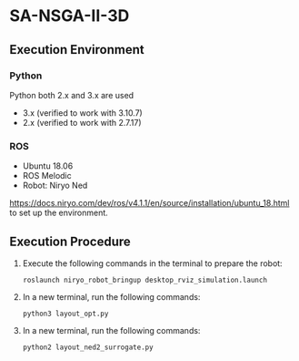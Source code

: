 # SA-NSGA-II-3D

## Execution Environment

### Python

Python both 2.x and 3.x are used
- 3.x (verified to work with 3.10.7)
- 2.x (verified to work with 2.7.17)

### ROS

- Ubuntu 18.06
- ROS Melodic
- Robot: Niryo Ned

https://docs.niryo.com/dev/ros/v4.1.1/en/source/installation/ubuntu_18.html to set up the environment.

## Execution Procedure

1. Execute the following commands in the terminal to prepare the robot:
   ```
   roslaunch niryo_robot_bringup desktop_rviz_simulation.launch
   ```
1. In a new terminal, run the following commands:
   ```
   python3 layout_opt.py
   ```
1. In a new terminal, run the following commands:
   ```
   python2 layout_ned2_surrogate.py
   ```
